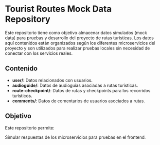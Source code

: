 # Tourist Routes Mock Data Repository

Este repositorio tiene como objetivo almacenar datos simulados (mock data) para pruebas y desarrollo del proyecto de rutas turísticas. Los datos aquí contenidos están organizados según los diferentes microservicios del proyecto y son utilizados para realizar pruebas locales sin necesidad de conectar con los servicios reales.

## Contenido

- **user/**: Datos relacionados con usuarios.
- **audioguide/**: Datos de audioguías asociadas a rutas turísticas.
- **route-checkpoint/**: Datos de rutas y checkpoints para los recorridos turísticos.
- **comments/**: Datos de comentarios de usuarios asociados a rutas.

## Objetivo

Este repositorio permite:

Simular respuestas de los microservicios para pruebas en el frontend.
